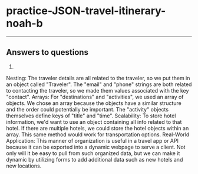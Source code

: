 # practice-JSON-travel-itinerary-noah-b
---
Answers to questions
---

1. 
Nesting: 
    The traveler details are all related to the traveler, so we put them in an object called "Traveler". The "email" and "phone" strings are both related to contacting the traveler, so we made them values associated with the key "contact". 
Arrays: 
    For "destinations" and "activities", we used an array of objects. We chose an array because the objects have a similar structure and the order could potentially be important. The "activity" objects themselves define keys of "title" and "time". 
Scalability: 
    To store hotel information, we'd want to use an object containing all info related to that hotel. If there are multiple hotels, we could store the hotel objects within an array. This same method would work for transportation options. 
Real-World Application: 
    This manner of organization is useful in a travel app or API because it can be exported into a dynamic webpage to serve a client. Not only will it be easy to pull from such organized data, but we can make it dynamic by utilizing forms to add additional data such as new hotels and new locations. 
